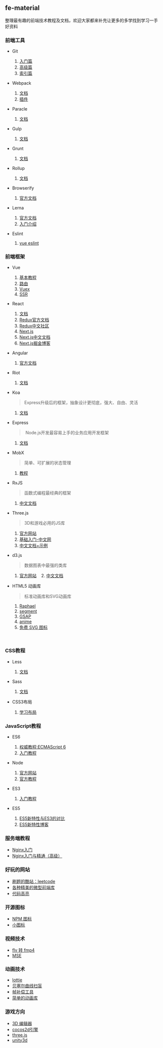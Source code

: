 ## fe-material

整理最有趣的前端技术教程及文档，欢迎大家都来补充让更多的多学找到学习一手好资料


### 前端工具

  - Git
    1. [入门篇](https://backlog.com/git-tutorial/cn/intro/intro1_1.html)
    2. [高级篇](https://backlog.com/git-tutorial/cn/stepup/stepup1_1.html)
    3. [索引篇](https://backlog.com/git-tutorial/cn/reference/)

  - Webpack
    1. [文档](https://doc.webpack-china.org/concepts/)
    2. [插件](https://doc.webpack-china.org/plugins/)

  - Paracle
    1. [文档](https://parceljs.org/)

  - Gulp
    1. [文档](https://www.gulpjs.com.cn/)

  - Grunt
    1. [文档](http://www.gruntjs.net/)

  - Rollup
    1. [文档](http://www.rollupjs.com/)

  - Browserify
    1. [官方文档](http://browserify.org/)

  - Lerna
    1. [官方文档](https://github.com/lerna/lerna)
    2. [入门介绍](https://www.jianshu.com/p/63ec67445b0f)
  
  - Eslint
    1. [vue eslint](https://mysticatea.github.io/vue-eslint-demo/)
### 前端框架

  - Vue
    1. [基本教程](https://cn.vuejs.org/)
    2. [路由](https://router.vuejs.org/)
    3. [Vuex](https://vuex.vuejs.org/)
    4. [SSR](https://ssr.vuejs.org/)

  - React
    1. [文档](https://doc.react-china.org/)
    2. [Redux官方文档](http://cn.redux.js.org/)
    3. [Redux中文社区](http://www.redux.org.cn/)
    4. [Next.js](https://zeit.co/blog/next4)
    5. [Next.js中文文档](http://react-china.org/t/next-js/12525)
    6. [Next.js掘金博客](https://juejin.im/entry/59791d8f6fb9a03c391b557e)

  - Angular
    1. [官方文档](https://angular.cn/)

  - Riot
    1. [文档](http://riotjs.com/v2/zh/)

  - Koa

    > Express升级后的框架，抽象设计更彻底，强大、自由、灵活

    1. [文档](https://koa.bootcss.com/)

  - Express

    >  Node.js开发最容易上手的业务应用开发框架

    1. [文档](http://expressjs.com/zh-cn/)

  - MobX
    > 简单、可扩展的状态管理
    1. [教程](http://cn.mobx.js.org/)

  - RxJS
    > 函数式编程最经典的框架
    1. [中文文档](http://cn.rx.js.org/)

  - Three.js
    > 3D和游戏必用的JS库
    1. [官方网站](https://threejs.org/)
    2. [基础入门-中文网](http://www.hewebgl.com/article/articledir/1)
    3. [中文文档+示例](https://teakki.com/p/58a3ef1bf0d40775548c908f)

  - d3.js
    > 数据图表中最强的类库
    1. [官方网站](https://d3js.org/)
    2. [中文文档](https://github.com/xswei/d3js_doc)

  - HTML5 动画库
    > 标准动画库和SVG动画库
    1. [Raphael](http://dmitrybaranovskiy.github.io/raphael/)
    2. [segment](http://lmgonzalves.github.io/segment/)
    3. [GSAP](https://greensock.com/gsap)
    4. [anime](http://animejs.com/)
    5. [免费 SVG 图标](https://icomoon.io)

    
### CSS教程

  - Less
    1. [文档](http://less.bootcss.com/)

  - Sass
    1. [文档](http://sass.bootcss.com/docs/sass-reference/)

  - CSS3布局
    1. [学习布局](http://zh.learnlayout.com/)

### JavaScript教程

  - ES6
    1. [权威教程:ECMAScript 6](http://es6-features.org/#Constants)
    2. [入门教程](http://es6.ruanyifeng.com/)

  - Node
    1. [官方网站](http://nodejs.cn/)
    2. [官方教程](http://nodejs.cn/api/)

  - ES3
    1. [入门教程](http://www.runoob.com/js/js-tutorial.html)

  - ES5
    1. [ES5新特性与ES3的对比](http://www.hahack.com/wiki/javascript-es5.html#es5-%E7%9A%84%E6%96%B0%E7%89%B9%E6%80%A7)
    2. [ES5新特性博客](http://pij.robinqu.me/JavaScript_Core/ECMAScript/es5.html)


### 服务端教程

  - [Nginx入门](http://cnt1992.xyz/2016/03/18/simple-intro-to-nginx/)
  - [Nginx入门与精通（高级）](http://tengine.taobao.org/book/#)

### 好玩的网站

  - [刷题的酷站：leetcode](https://leetcode.com/)
  - [各种精美的微型前端库](http://microjs.com/)
  - [代码高亮](https://c7sky.com/syntax-highlighting-with-prismjs.html)

### 开源图标

  - [NPM 图标](https://nodei.co/)
  - [小图标](https://shields.io/)

### 视频技术

  - [ flv 转 fmp4 ](https://blog.csdn.net/g332065255/article/details/71158863)
  - [ MSE ](https://www.w3.org/TR/media-source/)
 
### 动画技术
  - [lottie](http://airbnb.io/lottie/)
  - [贝塞尔曲线扫盲](http://www.html-js.com/article/1628)
  - [帧补偿工具](https://gka.js.org/#/?id=%E5%AE%89%E8%A3%85)
  - [简单的动画库](http://dynamicsjs.com/)

### 游戏方向
  - [3D 编辑器](https://docs.blender.org/manual/zh-hans/dev/getting_started/index.html)
  - [cocos2d引擎](http://www.cocos.com/docs/native/)
  - [three.js](https://threejs.org/)
  - [unity3d](https://unity3d.com/cn)
